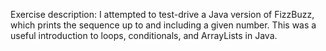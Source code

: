 Exercise description:
I attempted to test-drive a Java version of FizzBuzz, which prints the sequence up to and including a given number. This was a useful introduction to loops, conditionals, and ArrayLists in Java.